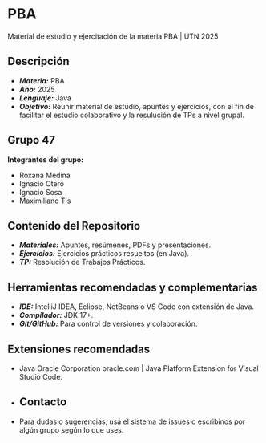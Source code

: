 # PBA

Material de estudio y ejercitación de la materia PBA | UTN 2025

## Descripción

- ***Materia:*** PBA
- ***Año:*** 2025
- ***Lenguaje:*** Java
- ***Objetivo:***  Reunir material de estudio, apuntes y ejercicios, con el fin de facilitar el estudio colaborativo y la resulución de TPs a nivel grupal.

## Grupo 47

**Integrantes del grupo:**

- Roxana Medina
- Ignacio Otero
- Ignacio Sosa
- Maximiliano Tis

## Contenido del Repositorio

- ***Materiales:*** Apuntes, resúmenes, PDFs y presentaciones.
- ***Ejercicios:*** Ejercicios prácticos resueltos (en Java).
- ***TP:*** Resolución de Trabajos Prácticos.

## Herramientas recomendadas y complementarias

- ***IDE:*** IntelliJ IDEA, Eclipse, NetBeans o VS Code con extensión de Java.
- ***Compilador:*** JDK 17+.
- ***Git/GitHub:*** Para control de versiones y colaboración.

## Extensiones recomendadas

- Java Oracle Corporation oracle.com | Java Platform Extension for Visual Studio Code.

- ## Contacto

- Para dudas o sugerencias, usá el sistema de issues o escribinos por algún grupo según lo que uses.
